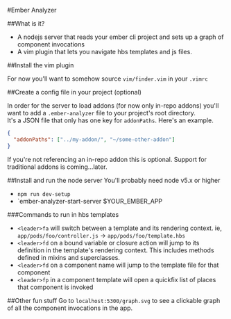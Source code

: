 #Ember Analyzer

##What is it?
- A nodejs server that reads your ember cli project and sets up a graph of component invocations
- A vim plugin that lets you navigate hbs templates and js files.

##Install the vim plugin

For now you'll want to somehow source `vim/finder.vim` in your `.vimrc`

##Create a config file in your project (optional)

In order for the server to load addons (for now only in-repo addons) you'll
want to add a `.ember-analyzer` file to your project's root directory.  
It's a JSON file that only has one key for `addonPaths`.  Here's an example.
```json
{
  "addonPaths": ["../my-addon/", "~/some-other-addon"]
}
```

If you're not referencing an in-repo addon this is optional.  Support for
traditional addons is coming...later.

##Install and run the node server
You'll probably need node v5.x or higher
- `npm run dev-setup`
- `ember-analyzer-start-server $YOUR_EMBER_APP


###Commands to run in hbs templates
- `<leader>fa` will switch between a template and its rendering context.
ie, `app/pods/foo/controller.js` -> `app/pods/foo/template.hbs`
- `<leader>fd` on a bound variable or closure action will jump to its definition in the template's rendering context.  This includes
methods defined in mixins and superclasses.
- `<leader>fd` on a component name will jump to the template file for that component
- `<leader>fp` in a component template will open a quickfix list of places that component is invoked

##Other fun stuff
Go to `localhost:5300/graph.svg` to see a clickable graph of all the component invocations in the app.

